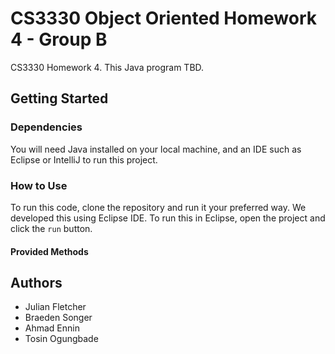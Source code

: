 # CS3330 Object Oriented Homework 4 - Group B
CS3330 Homework 4. This Java program TBD. 

## Getting Started
### Dependencies
You will need Java installed on your local machine, and an IDE such as Eclipse or IntelliJ to run this project.
### How to Use
To run this code, clone the repository and run it your preferred way. We developed this using Eclipse IDE. To run this in Eclipse, open the project and click the `run` button. 
#### Provided Methods


## Authors
* Julian Fletcher
* Braeden Songer
* Ahmad Ennin
* Tosin Ogungbade

